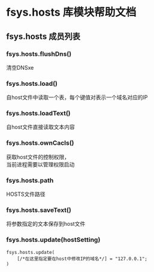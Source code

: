 # fsys.hosts 库模块帮助文档

<a id="fsys.hosts"></a>
## fsys.hosts 成员列表


<a id="fsys.hosts.flushDns"></a>
### fsys.hosts.flushDns() 
 清空DNSxe

<a id="fsys.hosts.load"></a>
### fsys.hosts.load() 
 自host文件中读取一个表，每个键值对表示一个域名对应的IP

<a id="fsys.hosts.loadText"></a>
### fsys.hosts.loadText() 
 自host文件直接读取文本内容

<a id="fsys.hosts.ownCacls"></a>
### fsys.hosts.ownCacls() 
 获取host文件的控制权限，  
当前进程需要以管理权限启动

<a id="fsys.hosts.path"></a>
### fsys.hosts.path 
 HOSTS文件路径

<a id="fsys.hosts.saveText"></a>
### fsys.hosts.saveText() 
 将参数指定的文本保存到host文件

<a id="fsys.hosts.update"></a>
### fsys.hosts.update(hostSetting) 
 

```aardio
fsys.hosts.update(  
	[/*在这里指定要在host中修改IP的域名*/] = "127.0.0.1";  
)
```


